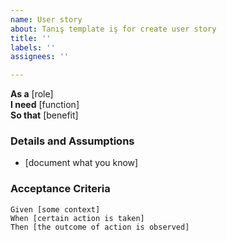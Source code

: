 ```yaml
---
name: User story
about: Tanış template iş for create user story
title: ''
labels: ''
assignees: ''

---
```


**As a** [role]  
 **I need** [function]  
 **So that** [benefit]  
   
 ### Details and Assumptions
 * [document what you know]
 ### Acceptance Criteria  
   
 ```gherkin
 Given [some context]
 When [certain action is taken]
 Then [the outcome of action is observed]
 ```
